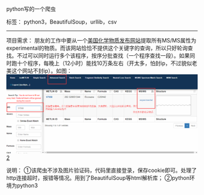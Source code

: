 python写的一个爬虫

标签： python3，BeautifulSoup，urllib，csv

---

项目需求：
朋友的工作中要从一个[美国化学物质发布网站][1]提取所有MS/MS属性为experimental的物质。而该网站恰恰不提供这个关键字的查询，所以只好轮询查找。不过可以同时运行多个该程序，按序分批查找（一个程序查找一段）。如果同时跑十个程序，每晚上（12小时）能找10万条左右（开太多，怕封ip，不过貌似老美这个网站不封ip）。如图：
![image](https://github.com/BLiYing/pythonspider/blob/master/image/huaxue.png)[2]

说明：
①该爬虫不涉及图片验证码，代码里直接登录，保存cookie即可。处理了http连接超时，报错等情况。用到了BeautifulSoup等html解析库；
②python环境为python3


  [1]: https://metlin.scripps.edu/landing_page.php?pgcontent=mainPage
  [2]: http://pan.baidu.com/s/1sl4Ztnf
